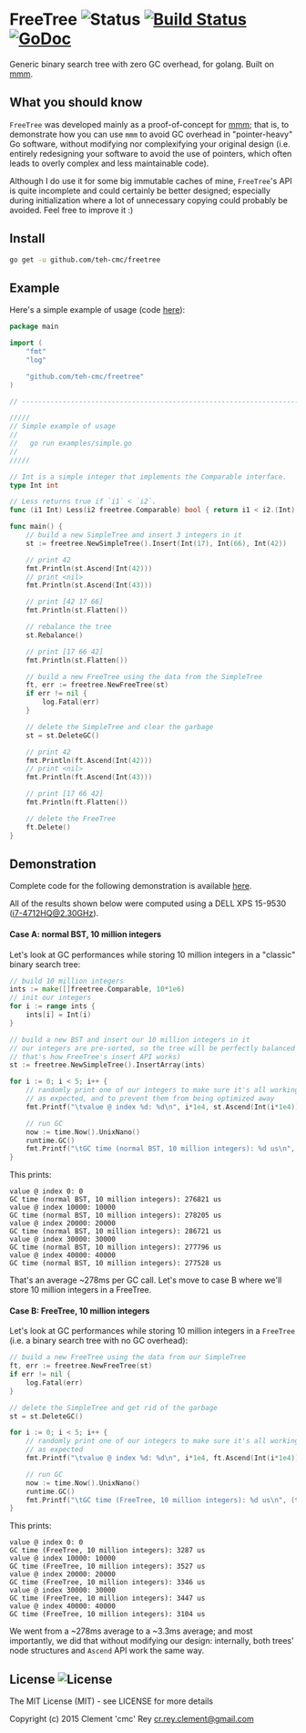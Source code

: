 # FreeTree ![Status](https://img.shields.io/badge/status-stable-green.svg?style=plastic) [![Build Status](http://img.shields.io/travis/teh-cmc/freetree.svg?style=plastic)](https://travis-ci.org/teh-cmc/freetree) [![GoDoc](http://img.shields.io/badge/go-documentation-blue.svg?style=plastic)](http://godoc.org/github.com/teh-cmc/freetree)

Generic binary search tree with zero GC overhead, for golang. Built on [mmm](https://github.com/teh-cmc/mmm).

## What you should know

`FreeTree` was developed mainly as a proof-of-concept for [mmm](https://github.com/teh-cmc/mmm); that is, to demonstrate how you can use `mmm` to avoid GC overhead in "pointer-heavy" Go software, without modifying nor complexifying your original design (i.e. entirely redesigning your software to avoid the use of pointers, which often leads to overly complex and less maintainable code).

Although I do use it for some big immutable caches of mine, `FreeTree`'s API is quite incomplete and could certainly be better designed; especially during initialization where a lot of unnecessary copying could probably be avoided.
Feel free to improve it :)

## Install

```bash
go get -u github.com/teh-cmc/freetree
```

## Example

Here's a simple example of usage (code [here](examples/simple.go)):

```Go
package main

import (
	"fmt"
	"log"

	"github.com/teh-cmc/freetree"
)

// -----------------------------------------------------------------------------

/////
// Simple example of usage
//
//   go run examples/simple.go
//
/////

// Int is a simple integer that implements the Comparable interface.
type Int int

// Less returns true if `i1` < `i2`.
func (i1 Int) Less(i2 freetree.Comparable) bool { return i1 < i2.(Int) }

func main() {
	// build a new SimpleTree and insert 3 integers in it
	st := freetree.NewSimpleTree().Insert(Int(17), Int(66), Int(42))

	// print 42
	fmt.Println(st.Ascend(Int(42)))
	// print <nil>
	fmt.Println(st.Ascend(Int(43)))

	// print [42 17 66]
	fmt.Println(st.Flatten())

	// rebalance the tree
	st.Rebalance()

	// print [17 66 42]
	fmt.Println(st.Flatten())

	// build a new FreeTree using the data from the SimpleTree
	ft, err := freetree.NewFreeTree(st)
	if err != nil {
		log.Fatal(err)
	}

	// delete the SimpleTree and clear the garbage
	st = st.DeleteGC()

	// print 42
	fmt.Println(ft.Ascend(Int(42)))
	// print <nil>
	fmt.Println(ft.Ascend(Int(43)))

	// print [17 66 42]
	fmt.Println(ft.Flatten())

	// delete the FreeTree
	ft.Delete()
}
```

## Demonstration

Complete code for the following demonstration is available [here](experiment/experiment.go).

All of the results shown below were computed using a DELL XPS 15-9530 (i7-4712HQ@2.30GHz).

#### Case A: normal BST, 10 million integers

Let's look at GC performances while storing 10 million integers in a "classic" binary search tree:

```Go
// build 10 million integers
ints := make([]freetree.Comparable, 10*1e6)
// init our integers
for i := range ints {
	ints[i] = Int(i)
}

// build a new BST and insert our 10 million integers in it
// our integers are pre-sorted, so the tree will be perfectly balanced (because
// that's how FreeTree's insert API works)
st := freetree.NewSimpleTree().InsertArray(ints)

for i := 0; i < 5; i++ {
	// randomly print one of our integers to make sure it's all working
	// as expected, and to prevent them from being optimized away
	fmt.Printf("\tvalue @ index %d: %d\n", i*1e4, st.Ascend(Int(i*1e4)))

	// run GC
	now := time.Now().UnixNano()
	runtime.GC()
	fmt.Printf("\tGC time (normal BST, 10 million integers): %d us\n", (time.Now().UnixNano()-now)/1e3)
}
```

This prints:

```
value @ index 0: 0
GC time (normal BST, 10 million integers): 276821 us
value @ index 10000: 10000
GC time (normal BST, 10 million integers): 278205 us
value @ index 20000: 20000
GC time (normal BST, 10 million integers): 286721 us
value @ index 30000: 30000
GC time (normal BST, 10 million integers): 277796 us
value @ index 40000: 40000
GC time (normal BST, 10 million integers): 277528 us
```

That's an average ~278ms per GC call.
Let's move to case B where we'll store 10 million integers in a FreeTree.

#### Case B: FreeTree, 10 million integers

Let's look at GC performances while storing 10 million integers in a `FreeTree` (i.e. a binary search tree with no GC overhead):

```Go
// build a new FreeTree using the data from our SimpleTree
ft, err := freetree.NewFreeTree(st)
if err != nil {
	log.Fatal(err)
}

// delete the SimpleTree and get rid of the garbage
st = st.DeleteGC()

for i := 0; i < 5; i++ {
	// randomly print one of our integers to make sure it's all working
	// as expected
	fmt.Printf("\tvalue @ index %d: %d\n", i*1e4, ft.Ascend(Int(i*1e4)))

	// run GC
	now := time.Now().UnixNano()
	runtime.GC()
	fmt.Printf("\tGC time (FreeTree, 10 million integers): %d us\n", (time.Now().UnixNano()-now)/1e3)
}
```

This prints:

```
value @ index 0: 0
GC time (FreeTree, 10 million integers): 3287 us
value @ index 10000: 10000
GC time (FreeTree, 10 million integers): 3527 us
value @ index 20000: 20000
GC time (FreeTree, 10 million integers): 3346 us
value @ index 30000: 30000
GC time (FreeTree, 10 million integers): 3447 us
value @ index 40000: 40000
GC time (FreeTree, 10 million integers): 3104 us
```

We went from a ~278ms average to a ~3.3ms average; and most importantly, we did that without modifying our design: internally, both trees' node structures and `Ascend` API work the same way.

## License ![License](https://img.shields.io/badge/license-MIT-blue.svg?style=plastic)

The MIT License (MIT) - see LICENSE for more details

Copyright (c) 2015	Clement 'cmc' Rey	<cr.rey.clement@gmail.com>
